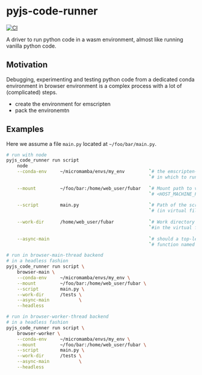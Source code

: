 # pyjs-code-runner
[![CI](https://github.com/emscripten-forge/pyjs-code-runner/actions/workflows/main.yaml/badge.svg)](https://github.com/emscripten-forge/pyjs-code-runner/actions/workflows/main.yaml)

A driver to run python code in a wasm environment, almost like running vanilla python code.

## Motivation

Debugging, experimenting and testing python code from a dedicated conda environment 
in browser environment is a complex process with a lot of (complicated) steps.

* create the environment for emscripten 
* pack the environemtn



## Examples



Here we assume a file `main.py` located at `~/foo/bar/main.py`.

```bash
# run with node
pyjs_code_runner run script                                                                \
    node                                                                                   \
    --conda-env     ~/micromamba/envs/my_env         `# the emscripten-forge env`          \
                                                     `# in which to run the code`          \
                                                                                           \
    --mount         ~/foo/bar:/home/web_user/fubar   `# Mount path to virtual filesytem`   \
                                                     `# <HOST_MACHINE_PATH>:<TARGET_PATH>` \
                                                                                           \
    --script        main.py                          `# Path of the script to run`         \
                                                     `# (in virtual filesystem)`           \
                                                                                           \
    --work-dir      /home/web_user/fubar             `# Work directory `                   \
                                                     `#in the virtual fileystem`           \
                                                                                           \
    --async-main                                     `# should a top-level async`          \
                                                     `# function named main be called`     \

```


```bash
# run in browser-main-thread backend 
# in a headless fashion
pyjs_code_runner run script \
    browser-main \
    --conda-env     ~/micromamba/envs/my_env \
    --mount         ~/foo/bar:/home/web_user/fubar \
    --script        main.py \
    --work-dir      /tests \
    --async-main           \
    --headless 

```


```bash
# run in browser-worker-thread backend 
# in a headless fashion
pyjs_code_runner run script \
    browser-worker \
    --conda-env     ~/micromamba/envs/my_env \
    --mount         ~/foo/bar:/home/web_user/fubar \
    --script        main.py \
    --work-dir      /tests \
    --async-main           \
    --headless          

```


